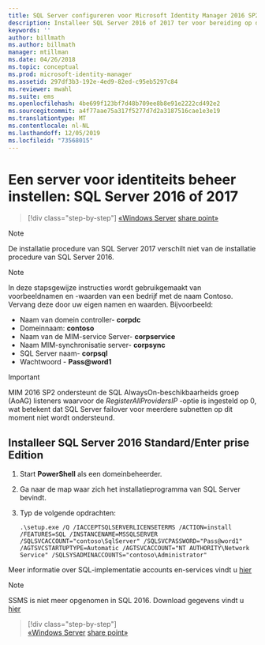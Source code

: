 ```yaml
---
title: SQL Server configureren voor Microsoft Identity Manager 2016 SP2 | Microsoft Docs
description: Installeer SQL Server 2016 of 2017 ter voor bereiding op de installatie van MIM 2016.
keywords: ''
author: billmath
ms.author: billmath
manager: mtillman
ms.date: 04/26/2018
ms.topic: conceptual
ms.prod: microsoft-identity-manager
ms.assetid: 297df3b3-192e-4ed9-82ed-c95eb5297c84
ms.reviewer: mwahl
ms.suite: ems
ms.openlocfilehash: 4be699f123bf7d48b709ee8b8e91e2222cd492e2
ms.sourcegitcommit: a4f77aae75a317f5277d7d2a3187516cae1e3e19
ms.translationtype: MT
ms.contentlocale: nl-NL
ms.lasthandoff: 12/05/2019
ms.locfileid: "73568015"
---
```

# <a name="set-up-an-identity-management-server-sql-server-2016-or-2017"></a>Een server voor identiteits beheer instellen: SQL Server 2016 of 2017

> [!div class="step-by-step"]
> [«Windows Server](prepare-server-ws2016.md)
> [share point»](prepare-server-sharepoint.md)
 
> [!NOTE] 
> De installatie procedure van SQL Server 2017 verschilt niet van de installatie procedure van SQL Server 2016.

> [!NOTE]
> In deze stapsgewijze instructies wordt gebruikgemaakt van voorbeeldnamen en -waarden van een bedrijf met de naam Contoso. Vervang deze door uw eigen namen en waarden. Bijvoorbeeld:
> - Naam van domein controller- **corpdc**
> - Domeinnaam: **contoso**
> - Naam van de MIM-service Server- **corpservice**
> - Naam MIM-synchronisatie server- **corpsync**
> - SQL Server naam- **corpsql**
> - Wachtwoord - <strong>Pass@word1</strong>

> [!IMPORTANT]
> MIM 2016 SP2 ondersteunt de SQL AlwaysOn-beschikbaarheids groep (AoAG) listeners waarvoor de *RegisterAllProvidersIP* -optie is ingesteld op 0, wat betekent dat SQL Server failover voor meerdere subnetten op dit moment niet wordt ondersteund.

## <a name="install-sql-server-2016-standardenterprise-edition"></a>Installeer **SQL Server 2016 Standard/Enter prise Edition**

1. Start **PowerShell** als een domeinbeheerder.

2. Ga naar de map waar zich het installatieprogramma van SQL Server bevindt.

3. Typ de volgende opdrachten:

    ```
    .\setup.exe /Q /IACCEPTSQLSERVERLICENSETERMS /ACTION=install /FEATURES=SQL /INSTANCENAME=MSSQLSERVER /SQLSVCACCOUNT="contoso\SqlServer" /SQLSVCPASSWORD="Pass@word1"   /AGTSVCSTARTUPTYPE=Automatic /AGTSVCACCOUNT="NT AUTHORITY\Network Service" /SQLSYSADMINACCOUNTS="contoso\Administrator"
    ```
    
Meer informatie over SQL-implementatie accounts en-services vindt u [hier](https://docs.microsoft.com/sql/database-engine/configure-windows/configure-windows-service-accounts-and-permissions?view=sql-server-2017)

> [!NOTE]
> SSMS is niet meer opgenomen in SQL 2016. Download gegevens vindt u [hier](https://docs.microsoft.com/sql/ssms/download-sql-server-management-studio-ssms?view=sql-server-2017)

> [!div class="step-by-step"]  
> [«Windows Server](prepare-server-ws2016.md)
> [share point»](prepare-server-sharepoint.md)
